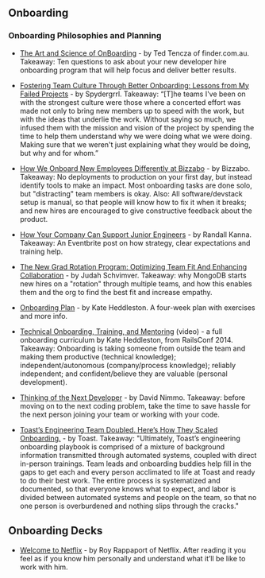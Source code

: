 ## Onboarding 

### Onboarding Philosophies and Planning

- [The Art and Science of OnBoarding](https://www.slideshare.net/darthted/on-boarding-cto-summit) - by Ted Tencza of finder.com.au. Takeaway: Ten questions to ask about your new developer hire onboarding program that will help focus and deliver better results.

- [Fostering Team Culture Through Better Onboarding: Lessons from My Failed Projects](http://www.spydergrrl.com/2017/11/fostering-team-culture-through-better.html) - by Spydergrrl. Takeaway: “[T]he teams I've been on with the strongest culture were those where a concerted effort was made not only to bring new members up to speed with the work, but with the ideas that underlie the work. Without saying so much, we infused them with the mission and vision of the project by spending the time to help them understand why we were doing what we were doing. Making sure that we weren't just explaining what they would be doing, but why and for whom.”

- [How We Onboard New Employees Differently at Bizzabo](http://geeks.bizzabo.com/post/128481928604/how-we-onboard-new-employees-differently-at) - by Bizzabo. Takeaway: No deployments to production on your first day, but instead identify tools to make an impact. Most onboarding tasks are done solo, but "distracting" team members is okay. Also: All software/devstack setup is manual, so that people will know how to fix it when it breaks; and new hires are encouraged to give constructive feedback about the product.

- [How Your Company Can Support Junior Engineers](http://firstround.com/review/my-lessons-from-interviewing-400-engineers-over-three-startups/) - by Randall Kanna. Takeaway: An Eventbrite post on how strategy, clear expectations and training help.

- [The New Grad Rotation Program: Optimizing Team Fit And Enhancing Collaboration](https://engineering.mongodb.com/post/the-new-grad-rotation-program-optimizing-team-fit-and-enhancing-collaboration/) - by Judah Schvimver. Takeaway: why MongoDB starts new hires on a "rotation" through multiple teams, and how this enables them and the org to find the best fit and increase empathy.

- [Onboarding Plan](https://github.com/heddle317/onboarding/blob/master/onboarding_plan.md) - by Kate Heddleston. A four-week plan with exercises and more info. 

- [Technical Onboarding, Training, and Mentoring](https://www.youtube.com/watch?v=Lpg4jRSH7EE) (video) - a full onboarding curriculum by Kate Heddleston, from RailsConf 2014. Takeaway: Onboarding is taking someone from outside the team and making them productive (technical knowledge); independent/autonomous (company/process knowledge); reliably independent; and confident/believe they are valuable (personal development). 

- [Thinking of the Next Developer](https://dev.to/dnimmo/thinking-of-the-next-developer) - by David Nimmo. Takeaway: before moving on to the next coding problem, take the time to save hassle for the next person joining your team or working with your code.

- [Toast’s Engineering Team Doubled. Here’s How They Scaled Onboarding.](https://www.donut.com/blog/onboarding-engineers-at-toast/) - by Toast. Takeaway: "Ultimately, Toast’s engineering onboarding playbook is comprised of a mixture of background information transmitted through automated systems, coupled with direct in-person trainings. Team leads and onboarding buddies help fill in the gaps to get each and every person acclimated to life at Toast and ready to do their best work. The entire process is systematized and documented, so that everyone knows what to expect, and labor is divided between automated systems and people on the team, so that no one person is overburdened and nothing slips through the cracks."

## Onboarding Decks


- [Welcome to Netflix](https://docs.google.com/presentation/d/1bQt-9ROFBxtQ9njEyq-HrbdDQDy2BwZ6rpU0yiiO--4/edit#slide=id.p) - by Roy Rappaport of Netflix. After reading it you feel as if you know him personally and understand what it’ll be like to work with him.
